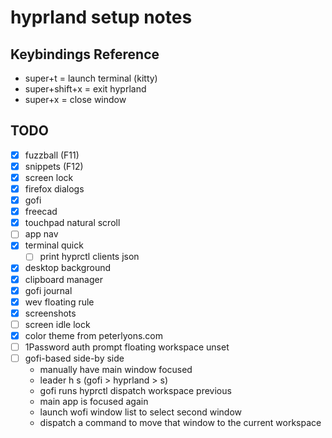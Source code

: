 # hyprland setup notes

## Keybindings Reference

- super+t = launch terminal (kitty)
- super+shift+x = exit hyprland
- super+x = close window

## TODO

- [x] fuzzball (F11)
- [x] snippets (F12)
- [x] screen lock
- [x] firefox dialogs
- [x] gofi
- [x] freecad
- [x] touchpad natural scroll
- [ ] app nav
- [x] terminal quick
  - [ ] print hyprctl clients json
- [x] desktop background
- [x] clipboard manager
- [x] gofi journal
- [x] wev floating rule
- [x] screenshots
- [ ] screen idle lock
- [x] color theme from peterlyons.com
- [ ] 1Password auth prompt floating workspace unset
- [ ] gofi-based side-by side
  - manually have main window focused
  - leader h s (gofi > hyprland > s)
  - gofi runs hyprctl dispatch workspace previous
  - main app is focused again
  - launch wofi window list to select second window
  - dispatch a command to move that window to the current workspace
